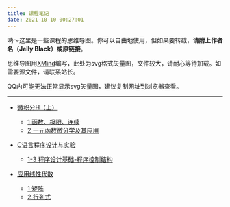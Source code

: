```yaml
---
title: 课程笔记
date: 2021-10-10 00:27:01
---
```


呐～这里是一些课程的思维导图。你可以自由地使用，但如果要转载，**请附上作者名（Jelly Black）或原链接**。

思维导图用[XMind](https://xmind.cn)编写，此处为svg格式矢量图，文件较大，请耐心等待加载。如需要源文件，请联系站长。

QQ内可能无法正常显示svg矢量图，建议复制网址到浏览器查看。

---

- [微积分H（上）](/categories/课程笔记/微积分H（上）/)
  - [1 函数、极限、连续](/post/f66bcbd4361b/)
  - [2 一元函数微分学及其应用](/post/965a204662a2/)

- [C语言程序设计与实验](/categories/课程笔记/C语言程序设计与实验/)
  - [1-3 程序设计基础-程序控制结构](/post/84dd2c9495be/)

- [应用线性代数](/categories/课程笔记/应用线性代数/)
  - [1 矩阵](/post/d0bd60b51aa0/)
  - [2 行列式](/post/546e79a9fd7c/)

